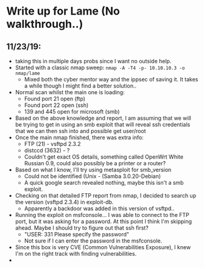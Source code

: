 # Write up for Lame (No walkthrough..)

## 11/23/19:
- taking this in multiple days probs since I want no outside help.
- Started with a classic nmap sweep: `nmap -A -T4 -p- 10.10.10.3 -o nmap/lame`
    - Mixed both the cyber mentor way and the ippsec of saving it. It takes a while though I might find a better solution..
- Normal scan whilst the main one is loading:
    - Found port 21 open (ftp)
    - Found port 22 open (ssh)
    - 139 and 445 open for microsoft (smb)
- Based on the above knowledge and report, I am assuming that we will be trying to get in using an smb exploit that will reveal ssh credentials that we can then ssh into and possible get user/root
- Once the main nmap finished, there was extra info:
    - FTP (21) - vsftpd 2.3.2
    - distccd (3632) - ?
    - Couldn't get exact OS details, something called OpenWrt White Russian 0.9, could also possibly be a printer or a router?
- Based on what I know, I'll try using metasploit for smb\_version
    - Could not be identified (Unix - (Samba 3.0.20-Debian)
    - A quick google search revealed nothing, maybe this isn't a smb exploit. 
- Checking on that detailed FTP report from nmap, I decided to search up the version (vsftpd 2.3.4) in exploit-db.
    - Apparently a backdoor was added in this version of vsftpd..
- Running the exploit on msfconsole... I was able to connect to the FTP port, but it was asking for a password. At this point I think I'm skipping ahead. Maybe I should try to figure out that ssh first?
    - "USER: 331 Please specify the password"
    - Not sure if I can enter the password in the msfconsole. 
- Since this box is very CVE (Common Vulnerabilities Exposure), I knew I'm on the right track with finding vulnerabilities.
-

